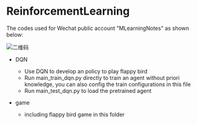 # ReinforcementLearning
The codes used for Wechat public account "MLearningNotes" as shown below:


![二维码](https://user-images.githubusercontent.com/44164128/116200200-a0bc5080-a76a-11eb-90a6-72ab9314a9bc.jpg)


- DQN
  - Use DQN to develop an policy to play flappy bird
  - Run main_train_dqn.py directly to train an agent without priori knowledge, you can also config the train configurations in this file
  - Run main_test_dqn.py to load the pretrained agent 

- game
  - including flappy bird game in this folder
